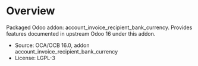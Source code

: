 # Overview

Packaged Odoo addon: account_invoice_recipient_bank_currency. Provides features documented in upstream Odoo 16 under this addon.

- Source: OCA/OCB 16.0, addon account_invoice_recipient_bank_currency
- License: LGPL-3
